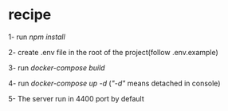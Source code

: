 # recipe
1- run *npm install*

2- create .env file in the root of the project(follow .env.example)

3- run *docker-compose build*

4- run *docker-compose up -d* (*"-d"* means detached in console)

5- The server run in 4400 port by default
